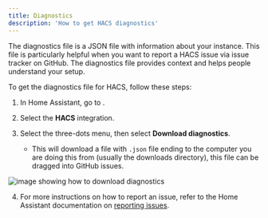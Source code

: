 ```yaml
---
title: Diagnostics
description: 'How to get HACS diagnostics'
---
```


The diagnostics file is a JSON file with information about your instance. This file is particularly helpful when you want to report a HACS issue via issue tracker on GitHub. The diagnostics file provides context and helps people understand your setup.

To get the diagnostics file for HACS, follow these steps:

1. In Home Assistant, go to <!-- hacs:my integrations title="**{{coreui('panel.config')}}** > **{{coreui('ui.panel.config.dashboard.devices.main')}}**" -->.
2. Select the **HACS** integration.
3. Select the three-dots menu, then select **Download diagnostics**.

    - This will download a file with `.json` file ending to the computer you are doing this from (usually the downloads directory), this file can be dragged into GitHub issues.


![image showing how to download diagnostics](/assets/images/diagnostics.png)

4. For more instructions on how to report an issue, refer to the Home Assistant documentation on [reporting issues](https://www.home-assistant.io/help/reporting_issues/).
